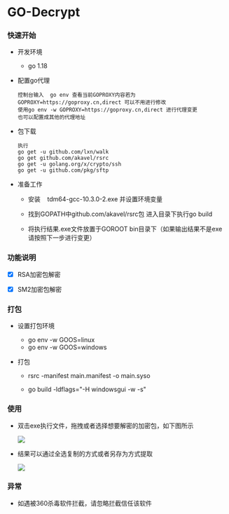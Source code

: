 # GO-Decrypt

### 快速开始

- 开发环境
  * go 1.18

- 配置go代理
  
  ```
  控制台输入  go env 查看当前GOPROXY内容若为 GOPROXY=https://goproxy.cn,direct 可以不用进行修改
  使用go env -w GOPROXY=https://goproxy.cn,direct 进行代理变更
  也可以配置成其他的代理地址
  ```

- 包下载
  
  ```
  执行
  go get -u github.com/lxn/walk
  go get github.com/akavel/rsrc
  go get -u golang.org/x/crypto/ssh
  go get -u github.com/pkg/sftp
  ```
* 准备工作
  
  * 安装    tdm64-gcc-10.3.0-2.exe 并设置环境变量
  
  * 找到GOPATH中github.com/akavel/rsrc包 进入目录下执行go build 
  
  * 将执行结果.exe文件放置于GOROOT bin目录下（如果输出结果不是exe请按照下一步进行变更）

### 功能说明

- [x] RSA加密包解密

- [x] SM2加密包解密

### 打包

* 设置打包环境
  
  * go env -w GOOS=linux
  * go env -w GOOS=windows

* 打包
  
  * rsrc -manifest main.manifest -o main.syso 
  
  * go build -ldflags="-H windowsgui -w -s"

### 使用

- 双击exe执行文件，拖拽或者选择想要解密的加密包，如下图所示
  
  ![](readmeimg/2022-04-18-00-08-36-image.png)

- 结果可以通过全选复制的方式或者另存为方式提取

  ![](readmeimg/2022-04-18-00-08-43-image.png)

### 异常
- 如遇被360杀毒软件拦截，请忽略拦截信任该软件
